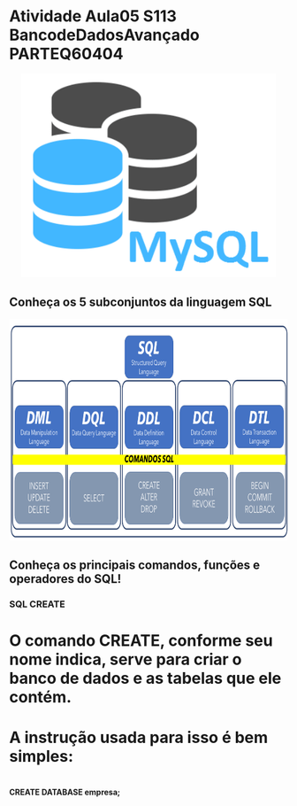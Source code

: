 # Atividade Aula05 S113 BancodeDadosAvançado PARTEQ60404

<p align="center">
	<img width="460 height="300" src="img/mysql.png">
</p>

## Conheça os 5 subconjuntos da linguagem SQL

<p align="center">
	<img width="720" height="400" src="img/ComandosSQL.png">
</p>

## Conheça os principais comandos, funções e operadores do SQL!

###	SQL CREATE 
#       O comando CREATE, conforme seu nome indica, serve para criar o banco de dados e as tabelas que ele contém.
#       A instrução usada para isso é bem simples:
#
####	CREATE DATABASE empresa;
#
#							       
#
							      
